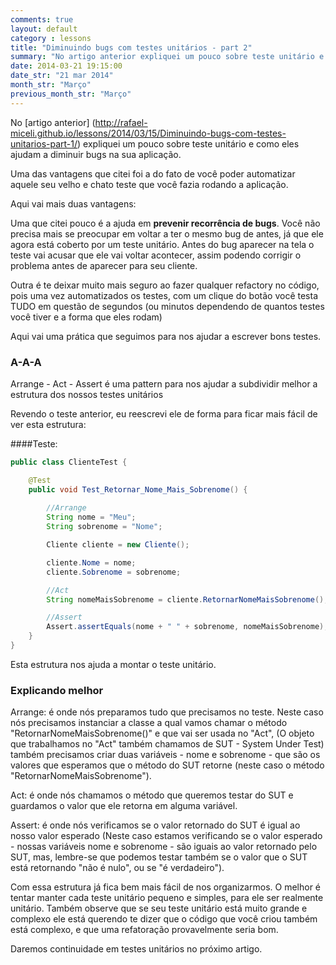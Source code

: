 ```yaml
---
comments: true
layout: default
category : lessons
title: "Diminuindo bugs com testes unitários - part 2"
summary: "No artigo anterior expliquei um pouco sobre teste unitário e como..."
date: 2014-03-21 19:15:00
date_str: "21 mar 2014"
month_str: "Março"
previous_month_str: "Março"
---
```


No [artigo anterior] (http://rafael-miceli.github.io/lessons/2014/03/15/Diminuindo-bugs-com-testes-unitarios-part-1/) expliquei um pouco sobre teste unitário e como eles ajudam a diminuir bugs na sua aplicação.

Uma das vantagens que citei foi a do fato de você poder automatizar aquele seu velho e chato teste que você fazia rodando a aplicação.

Aqui vai mais duas vantagens:

Uma que citei pouco é a ajuda em **prevenir recorrência de bugs**. Você não precisa mais se preocupar em voltar a ter o mesmo bug de antes, já que ele agora está coberto por um teste unitário. Antes do bug aparecer na tela o teste vai acusar que ele vai voltar acontecer, assim podendo corrigir o problema antes de aparecer para seu cliente.

Outra é te deixar muito mais seguro ao fazer qualquer refactory no código, pois uma vez automatizados os testes, com um clique do botão você testa TUDO em questão de segundos (ou minutos dependendo de quantos testes você tiver e a forma que eles rodam)

Aqui vai uma prática que seguimos para nos ajudar a escrever bons testes.

### A-A-A

Arrange - Act - Assert é uma pattern para nos ajudar a subdividir melhor a estrutura dos nossos testes unitários

Revendo o teste anterior, eu reescrevi ele de forma para ficar mais fácil de ver esta estrutura:

####Teste:
```java
public class ClienteTest {

	@Test
	public void Test_Retornar_Nome_Mais_Sobrenome() {
		
		//Arrange
		String nome = "Meu";
		String sobrenome = "Nome";

		Cliente cliente = new Cliente();

		cliente.Nome = nome;
		cliente.Sobrenome = sobrenome;

		//Act
		String nomeMaisSobrenome = cliente.RetornarNomeMaisSobrenome();          

		//Assert
		Assert.assertEquals(nome + " " + sobrenome, nomeMaisSobrenome);
	}
}
```

Esta estrutura nos ajuda a montar o teste unitário.

### Explicando melhor

Arrange: é onde nós preparamos tudo que precisamos no teste. Neste caso nós precisamos instanciar a classe a qual vamos chamar o método "RetornarNomeMaisSobrenome()"  e que vai ser usada no "Act", (O objeto que trabalhamos no "Act" também chamamos de SUT - System Under Test) também precisamos criar duas variáveis - nome e sobrenome - que são os valores que esperamos que o método do SUT retorne (neste caso o método "RetornarNomeMaisSobrenome").

Act: é onde nós chamamos o método que queremos testar do SUT e guardamos o valor que ele retorna em alguma variável.

Assert: é onde nós verificamos se o valor retornado do SUT é igual ao nosso valor esperado (Neste caso estamos verificando se o valor esperado - nossas variáveis nome e sobrenome - são iguais ao valor retornado pelo SUT, mas, lembre-se que podemos testar também se o valor que o SUT está retornando "não é nulo", ou se "é verdadeiro").

Com essa estrutura já fica bem mais fácil de nos organizarmos. O melhor é tentar manter cada teste unitário pequeno e simples, para ele ser realmente unitário. 
Também observe que se seu teste unitário está muito grande e complexo ele está querendo te dizer que o código que você criou também está complexo, e que uma refatoração provavelmente seria bom.

Daremos continuidade em testes unitários no próximo artigo.

